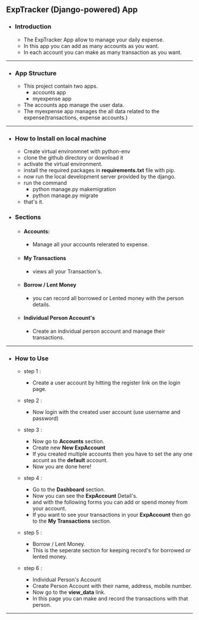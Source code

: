 ## ExpTracker (Django-powered) App

- ### Introduction

	- The ExpTracker App allow to manage your daily expense.
	- In this app you can add as many accounts as you want.
	- In each account you can make as many transaction as you want.

---

- ### App Structure

	- This project contain two apps.
		- accounts app
		- myexpense app
	- The accounts app manage the user data.
	- The myexpense app manages the all data related to the expense(transactions, expense accounts.)

---

- ### How to Install on local machine
	- Create virtual environmnet with python-env
	- clone the github directory or download it
	- activate the virtual environment.
	- install the required packages in **requirements.txt** file with pip.
	- now run the local development server provided by the django.
	- run the command
		- python manage.py makemigration
		- python manage.py migrate
	- that's it.
	
- ### Sections
	- #### Accounts:
		- Manage all your accounts relerated to expense.
	- #### My Transactions
		- views all your Transaction's.

	- #### Borrow / Lent Money
		- you can record all borrowed or Lented money with the person details.

	- #### Individual Person Account's
		- Create an individual person account and manage their transactions.

---

- ### How to Use

	- step 1 :
		- Create a user account by hitting the register link on the login page.

	- step 2 :
		- Now login with the created user account (use username and password)
	- step 3 :
		- Now go to **Accounts** section.
		- Create new **New ExpAccount** 
		- If you created multiple accounts then you have to set the any one accunt as the **default** account.
		- Now you are done here!
	- step 4 :
		- Go to the **Dashboard** section.
		- Now you can see the **ExpAccount** Detail's.
		- and with the following forms you can add or spend money from your account.
		- If you want to see your transactions in your **ExpAccount** then go to the **My Transactions** section.
	- step 5 :
		- Borrow / Lent Money.
		- This is the seperate section for keeping record's for borrowed or lented money.
	- step 6 :
		- Individual Person's Account
		- Create Person Account with their name, address, mobile number.
		- Now go to the **view_data** link.
		- In this page you can make and record the transactions with that person.

---
